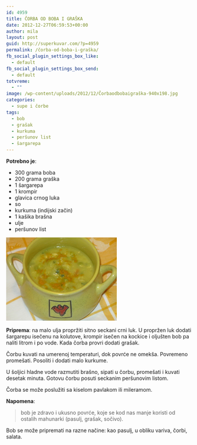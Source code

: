 ```yaml
---
id: 4959
title: ČORBA OD BOBA I GRAŠKA
date: 2012-12-27T06:59:53+00:00
author: mila
layout: post
guid: http://superkuvar.com/?p=4959
permalink: /čorba-od-boba-i-graška/
fb_social_plugin_settings_box_like:
  - default
fb_social_plugin_settings_box_send:
  - default
totvreme:
  - ""
image: /wp-content/uploads/2012/12/Čorbaodbobaigraška-940x198.jpg
categories:
  - supe i čorbe
tags:
  - bob
  - grašak
  - kurkuma
  - peršunov list
  - šargarepa
---
```

**Potrebno je**:

  * 300 grama boba
  * 200 grama graška
  * 1 šargarepa
  * 1 krompir
  * glavica crnog luka
  * so
  * kurkuma (indijski začin)
  * 1 kašika brašna
  * ulje
  * peršunov list

<img class="alignnone size-medium wp-image-4963" title="Čorbaodbobaigraška" src="/wp-content/uploads/2012/12/Čorbaodbobaigraška-1024x768.jpg" alt="" width="300" height="225" /> 

**Priprema**: na malo ulja propržiti sitno seckani crni luk. U propržen luk dodati šargarepu isečenu na kolutove, krompir isečen na kockice i oljušten bob pa naliti litrom i po vode. Kada čorba provri dodati grašak.

Čorbu kuvati na umerenoj temperaturi, dok povrće ne omekša. Povremeno promešati. Posoliti i dodati malo kurkume.

U šoljici hladne vode razmutiti brašno, sipati u čorbu, promešati i kuvati desetak minuta. Gotovu čorbu posuti seckanim peršunovim listom.

Čorba se može poslužiti sa kiselom pavlakom ili mileramom.

**Napomena**: 
> bob je zdravo i ukusno povrće, koje se kod nas manje koristi od ostalih mahunarki (pasulj, grašak, sočivo).

Bob se može pripremati na razne načine: kao pasulj, u obliku variva, čorbi, salata.